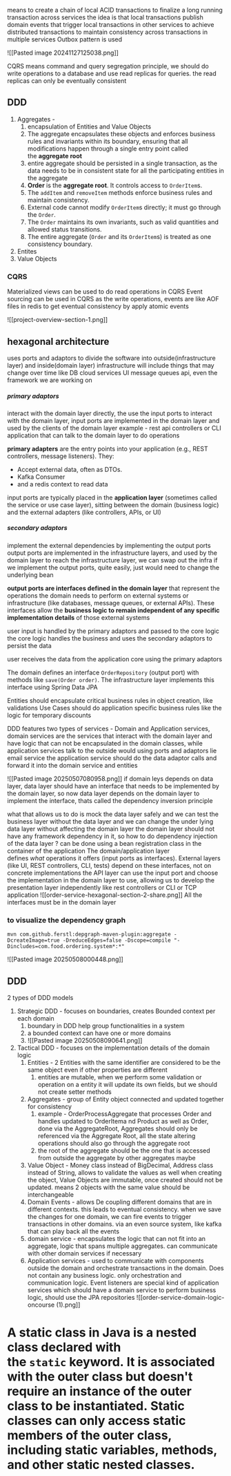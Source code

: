means to create a chain of local ACID transactions to finalize a long running transaction across services 
the idea is that local transactions publish domain events that trigger local transactions in other services to achieve distributed transactions
to maintain consistency across transactions in multiple services Outbox pattern is used

![[Pasted image 20241127125038.png]]

CQRS means command and query segregation principle, we should do write operations to a database and use read replicas for queries. the read replicas can only be eventually consistent
## DDD
1. Aggregates - 
	1. encapsulation of Entities and Value Objects
	2. The aggregate encapsulates these objects and enforces business rules and invariants within its boundary, ensuring that all modifications happen through a single entry point called the **aggregate root**
	3. entire aggregate should be persisted in a single transaction, as the data needs to be in consistent state for all the participating entities in the aggregate
	4. **Order** is the **aggregate root**. It controls access to `OrderItem`s.
	5. The `addItem` and `removeItem` methods enforce business rules and maintain consistency.
	6. External code cannot modify `OrderItem`s directly; it must go through the `Order`.
	7. The `Order` maintains its own invariants, such as valid quantities and allowed status transitions.
	8. The entire aggregate (`Order` and its `OrderItem`s) is treated as one consistency boundary.
2. Entites
3. Value Objects
### CQRS
Materialized views can be used to do read operations in CQRS
Event sourcing can be used in CQRS as the write operations, events are like AOF files in redis to get eventual consistency by apply atomic events

![[project-overview-section-1.png]]

## hexagonal architecture
uses ports and adaptors to divide the software into outside(infrastructure layer) and inside(domain layer)
infrastructure will include things that may change over time like DB cloud services UI message queues api, even the framework we are working on
##### primary adaptors
interact with the domain layer directly, the use  the input ports to interact with the domain layer,
input ports are implemented in the domain layer and used by the clients of the domain layer 
example - rest api controllers or CLI application that can talk to the domain layer to do operations

**primary adapters** are the entry points into your application (e.g., REST controllers, message listeners). They:
- Accept external data, often as DTOs.
- Kafka Consumer
- and a redis context to read data

input ports are typically placed in the **application layer** (sometimes called the service or use case layer), sitting between the domain (business logic) and the external adapters (like controllers, APIs, or UI)
##### secondary adaptors
implement the external dependencies by implementing the output ports
output ports are implemented in the infrastructure layers, and used by the domain layer to reach the infrastructure layer,
we can swap out the infra if we implement the output ports, quite easily, just would need to change the underlying bean

**output ports are interfaces defined in the domain layer** that represent the operations the domain needs to perform on external systems or infrastructure (like databases, message queues, or external APIs). These interfaces allow the **business logic to remain independent of any specific implementation details** of those external systems

user input is handled by the primary adaptors and passed to the core logic
the core logic handles the business and uses the secondary adaptors  to persist the data 

user receives the data from the application core using the primary adaptors

The domain defines an interface `OrderRepository` (output port) with methods like `save(Order order)`. The infrastructure layer implements this interface using Spring Data JPA

Entities should encapsulate critical business rules in object creation, like validations
Use Cases should do application specific business rules like the logic for temporary discounts

DDD features two types of services - Domain and Application services, domain services are the services that interact with the domain layer and have logic that can not be encapsulated in the domain classes, while application services talk to the outside would using ports and adaptors lie email service
the application service should do the data adaptor calls and forward it into the domain service and entities

![[Pasted image 20250507080958.png]]
if domain leys depends on data layer, data layer should have an interface that needs to be implemented by the domain layer, so now data layer depends on the domain layer to implement the interface, thats called the dependency inversion principle

what that allows us to do is mock the data layer safely and we can test the business layer without the data layer
and we can change the under lying data layer without affecting the domain layer
the domain layer should not have any framework dependency in it, so how to do dependency injection of the data layer ? 
can be done using a bean registration class in the container of the application 
The domain/application layer defines _what_ operations it offers (input ports as interfaces). External layers (like UI, REST controllers, CLI, tests) depend on these interfaces, not on concrete implementations
the API layer can use the input port and choose the implementation in the domain layer to use, allowing us to develop the presentation layer independently like rest controllers or CLI or TCP application
![[order-service-hexagonal-section-2-share.png]]
All the interfaces must be in the domain layer 
### to visualize the dependency graph  
```shell  
mvn com.github.ferstl:depgraph-maven-plugin:aggregate -DcreateImage=true -DreduceEdges=false -Dscope=compile "-Dincludes=com.food.ordering.system*:*"  
```

![[Pasted image 20250508000448.png]]
## DDD
2 types of DDD models
1. Strategic DDD - focuses on boundaries, creates Bounded context per each domain
	1. boundary in DDD help group functionalities in a system
	2. a bounded context can have one or more domains 
	3. ![[Pasted image 20250508090641.png]]
2. Tactical DDD - focuses on the implementation details of the domain logic
	1. Entities - 2 Entities with the same identifier are considered to be the same object even if other properties are different
		1. entities are mutable, when we perform some validation or operation on a entity it will update its own fields, but we should not create setter methods 
	2. Aggregates - group of Entity object connected and updated together for consistency
		1. example - OrderProcessAggregate that processes Order and handles updated to OrderItema nd Product as well as Order, done via the AggregateRoot, Aggregates should only be referenced via the Aggregate Root, all the state altering operations should also go through the aggregate root
		2. the root of the aggregate should be the one that is accessed from outside the aggregate by other aggregates maybe
	3. Value Object - Money class instead of BigDecimal, Address class instead of String, allows to validate the values as well when creating the object, Value Objects are immutable, once created should not be updated. means 2 objects with the same value should be interchangeable
	4. Domain Events - allows De coupling different domains that are in different contexts. this leads to eventual consistency. when we save the changes for one domain, we can fire events to trigger transactions in other domains. via an even source system, like kafka that can play back all the events
	5. domain service - encapsulates the logic that can not fit into an aggregate, logic that spans multiple aggregates. can communicate with other domain services if necessary
	6. Application services - used to communicate with components outside the domain and orchestrate transactions in the domain. Does not contain any business logic. only orchestration and communication logic. Event listeners are special kind of application services which should have a domain service to perform business logic, should use the JPA repositories 
![[order-service-domain-logic-oncourse (1).png]]
# A static class in Java is a nested class declared with the `static` keyword. It is associated with the outer class but doesn't require an instance of the outer class to be instantiated. Static classes can only access static members of the outer class, including static variables, methods, and other static nested classes.